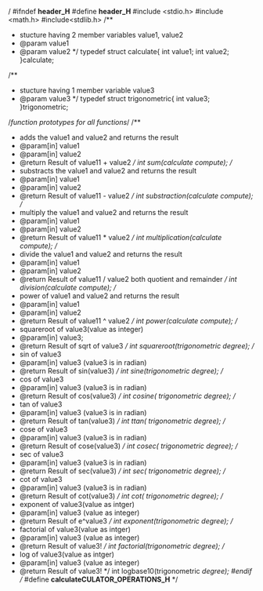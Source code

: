 
/
#ifndef __header_H__
#define __header_H__
#include <stdio.h>
#include <math.h>
#include<stdlib.h>
/**
 * stucture having 2 member variables value1, value2
 * @param value1
 * @param value2
 */
typedef struct calculate{
    int value1;
    int value2;
}calculate;

/**
 * stucture having 1 member variable value3
 * @param value3
 */
typedef struct trigonometric{
	int value3;
}trigonometric;

/*function prototypes for all functions*/
/**
*  adds the value1 and value2 and returns the result
* @param[in] value1
* @param[in] value2 
* @return Result of value11 + value2
*/
int sum(calculate *compute);
/**
*  substracts the value1 and value2 and returns the result
* @param[in] value1
* @param[in] value2
* @return Result of value11 - value2
*/
int substraction(calculate *compute);
/**
*  multiply the value1 and value2 and returns the result
* @param[in] value1 
* @param[in] value2
* @return Result of value11 * value2
*/
int multiplication(calculate *compute);
/**
*  divide the value1 and value2 and returns the result
* @param[in] value1 
* @param[in] value2 
* @return Result of value11 / value2 both quotient and remainder
*/
int division(calculate *compute);
/**
*  power of value1 and value2 and returns the result
* @param[in] value1
* @param[in] value2 
* @return Result of value11 ^ value2 
*/
int power(calculate *compute);
/**
*  squareroot of value3(value as integer)
* @param[in] value3; 
* @return Result of sqrt of value3
*/
int squareroot(trigonometric *degree);
/**
* sin of value3 
* @param[in] value3 (value3 is in radian)
* @return Result of sin(value3)
*/
int sine(trigonometric *degree);
/**
* cos of value3
* @param[in] value3 (value3 is in radian) 
* @return Result of cos(value3)
*/
int cosine( trigonometric *degree);
/**
* tan of value3
* @param[in] value3 (value3 is in radian)
* @return Result of tan(value3)
*/
int ttan( trigonometric *degree);
/**
* cose of value3
* @param[in] value3 (value3 is in radian)
* @return Result of cose(value3)
*/
int cosec( trigonometric *degree);
/**
* sec of value3
* @param[in] value3 (value3 is in radian)
* @return Result of sec(value3)
*/
int sec( trigonometric *degree);
/**
* cot of value3
* @param[in] value3 (value3 is in radian)
* @return Result of cot(value3)
*/
int cot( trigonometric *degree);
/**
* exponent of value3(value as intger)
* @param[in] value3 (value as integer)
* @return Result of e^value3
*/
int exponent(trigonometric *degree);
/**
* factorial of value3(value as intger)
* @param[in] value3 (value as integer)
* @return Result of value3!
*/
int factorial(trigonometric *degree);
/**
* log of value3(value as intger)
* @param[in] value3 (value as integer)
* @return Result of value3!
*/
int logbase10(trigonometric *degree);
#endif  /* #define __calculateCULATOR_OPERATIONS_H__ */
